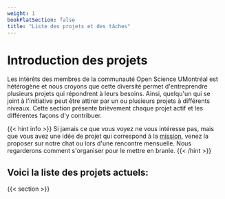```yaml
---
weight: 1
bookFlatSection: false
title: "Liste des projets et des tâches"
---
```


# Introduction des projets

Les intérêts des membres de la communauté Open Science UMontréal est hétérogène et nous croyons que cette diversité permet d'entreprendre plusieurs projets qui répondrent à leurs besoins. Ainsi, quelqu'un qui se joint à l'initiative peut être attirer par un ou plusieurs projets à différents niveaux. Cette section présente brièvement chaque projet actif et les différentes façons d'y contribuer.


{{< hint info >}}
Si jamais ce que vous voyez ne vous intéresse pas, mais que vous avez une idée de projet qui correspond à la [mission](https://openscience.ca/fr/about), venez la proposer sur notre chat ou lors d'une rencontre mensuelle. Nous regarderons comment s'organiser pour le mettre en branle.
{{< /hint >}}


## Voici la liste des projets actuels:

{{< section >}}